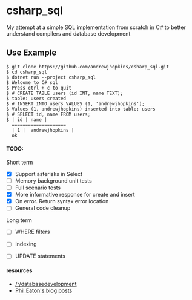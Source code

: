 # csharp_sql

My attempt at a simple SQL implementation from scratch in C# to better understand compilers and database development


## Use Example
```
$ git clone https://github.com/andrewjhopkins/csharp_sql.git
$ cd csharp_sql
$ dotnet run --project csharp_sql
$ Welcome to C# sql
$ Press ctrl + c to quit
$ # CREATE TABLE users (id INT, name TEXT);
$ table: users created
$ # INSERT INTO users VALUES (1, 'andrewjhopkins');
$ Values (1, andrewjhopkins) inserted into table: users
$ # SELECT id, name FROM users;
$ | id | name |
  ====================
  | 1 |  andrewjhopkins |
  ok
```

#### TODO:
Short term
- [x] Support asterisks in Select
- [ ] Memory background unit tests
- [ ] Full scenario tests
- [x] More informative response for create and insert
- [x] On error. Return syntax error location
- [ ] General code cleanup

Long term
- [ ] WHERE filters
- [ ] Indexing
- [ ] UPDATE statements


#### resources
- [/r/databasedevelopment](https://www.reddit.com/r/databasedevelopment)
- [Phil Eaton's blog posts](https://notes.eatonphil.com/tags/databases.html)
